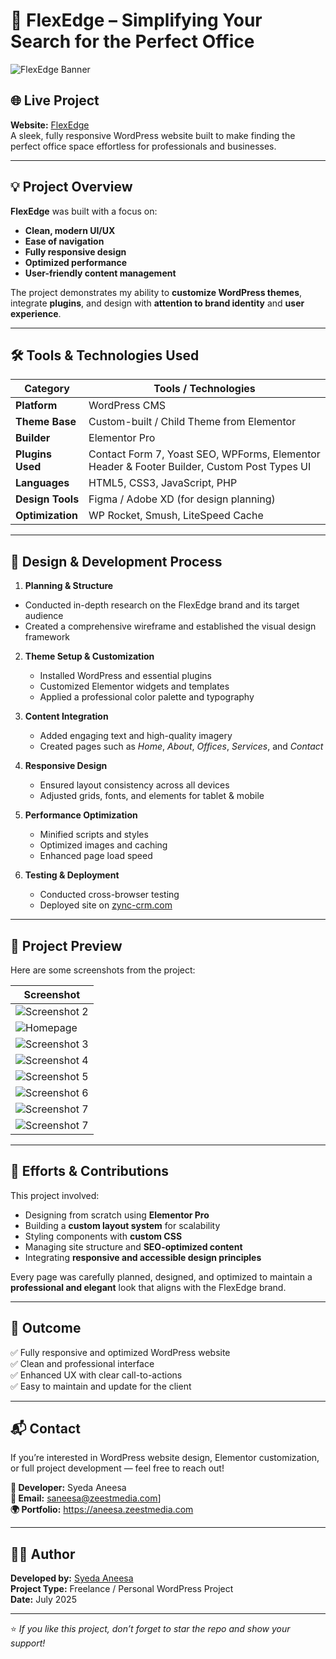 # 🏢 FlexEdge – Simplifying Your Search for the Perfect Office

![FlexEdge Banner](https://github.com/Syedaaneesa/flexedge/blob/main/FlexEdge-%E2%80%93-Helping-You-Find-the-Perfect-Office-%E2%80%93-At-FlexEdge-we-make-it-simple-to-find-the-right-office-space-for-you-and-your-team--10-07-2025_08_15_PM.png)

## 🌐 Live Project
**Website:** [FlexEdge](https://flexedge.zync-crm.com/)  
A sleek, fully responsive WordPress website built to make finding the perfect office space effortless for professionals and businesses.

---

## 💡 Project Overview

**FlexEdge** was built with a focus on:
- **Clean, modern UI/UX**
- **Ease of navigation**
- **Fully responsive design**
- **Optimized performance**
- **User-friendly content management**

The project demonstrates my ability to **customize WordPress themes**, integrate **plugins**, and design with **attention to brand identity** and **user experience**.

---

## 🛠️ Tools & Technologies Used

| Category | Tools / Technologies |
|-----------|----------------------|
| **Platform** | WordPress CMS |
| **Theme Base** | Custom-built / Child Theme from Elementor |
| **Builder** | Elementor Pro |
| **Plugins Used** | Contact Form 7, Yoast SEO, WPForms, Elementor Header & Footer Builder, Custom Post Types UI |
| **Languages** | HTML5, CSS3, JavaScript, PHP |
| **Design Tools** | Figma / Adobe XD (for design planning) |
| **Optimization** | WP Rocket, Smush, LiteSpeed Cache |

---

## 🎨 Design & Development Process

1. **Planning & Structure**

- Conducted in-depth research on the FlexEdge brand and its target audience
- Created a comprehensive wireframe and established the visual design framework 

2. **Theme Setup & Customization**  
   - Installed WordPress and essential plugins  
   - Customized Elementor widgets and templates  
   - Applied a professional color palette and typography

3. **Content Integration**  
   - Added engaging text and high-quality imagery  
   - Created pages such as *Home*, *About*, *Offices*, *Services*, and *Contact*

4. **Responsive Design**  
   - Ensured layout consistency across all devices  
   - Adjusted grids, fonts, and elements for tablet & mobile  

5. **Performance Optimization**  
   - Minified scripts and styles  
   - Optimized images and caching  
   - Enhanced page load speed  

6. **Testing & Deployment**  
   - Conducted cross-browser testing  
   - Deployed site on [zync-crm.com](https://flexedge.zync-crm.com/)  

---

## 📸 Project Preview

Here are some screenshots from the project:

| Screenshot |
|-------------|
| ![Screenshot 2](https://github.com/Syedaaneesa/flexedge/blob/main/FlexEdge-%E2%80%93-Helping-You-Find-the-Perfect-Office-%E2%80%93-At-FlexEdge-we-make-it-simple-to-find-the-right-office-space-for-you-and-your-team--10-07-2025_08_15_PM.png) 
| ![Homepage](https://github.com/Syedaaneesa/flexedge/blob/main/FlexEdge-%E2%80%93-Helping-You-Find-the-Perfect-Office-%E2%80%93-At-FlexEdge-we-make-it-simple-to-find-the-right-office-space-for-you-ancd-your-team--10-07-2025_08_19_PM.png) 
| ![Screenshot 3](https://github.com/Syedaaneesa/flexedge/blob/main/FlexEdge-%E2%80%93-Helping-You-Find-the-Perfect-Office-%E2%80%93-At-FlexEdge-we-make-it-simple-to-find-the-right-office-space-for-you-and-your-team--10-07-2025_08_16_PM.png) 
| ![Screenshot 4](https://github.com/Syedaaneesa/flexedge/blob/main/FlexEdge-%E2%80%93-Helping-You-Find-the-Perfect-Office-%E2%80%93-At-FlexEdge-we-make-it-simple-to-find-the-right-office-space-for-you-and-your-team--10-07-2025_08_17_PM.png) 
| ![Screenshot 5](https://github.com/Syedaaneesa/flexedge/blob/main/FlexEdge-%E2%80%93-Helping-You-Find-the-Perfect-Office-%E2%80%93-At-FlexEdge-we-make-it-simple-to-find-the-right-office-space-for-you-and-your-team--10-07-2025_08_18_PM.png)
| ![Screenshot 6](https://github.com/Syedaaneesa/flexedge/blob/main/FlexEdge-%E2%80%93-Helping-You-Find-the-Perfect-Office-%E2%80%93-At-FlexEdge-we-make-it-simple-to-find-the-right-office-space-for-you-and-your-team--10-07-202x5_08_18_PM.png)
| ![Screenshot 7](https://github.com/Syedaaneesa/flexedge/blob/main/FlexEdge-%E2%80%93-Helping-You-Find-the-Perfect-Office-%E2%80%93-At-FlexEdge-we-make-it-simple-to-find-the-right-office-space-for-you-and-your-team--10a-07-2025_08_16_PM.png) 
| ![Screenshot 7](https://github.com/Syedaaneesa/flexedge/blob/main/FlexEdge-%E2%80%93-Helping-You-Find-the-Perfect-Office-%E2%80%93-At-FlexEdge-we-make-it-simple-to-find-the-right-office-space-for-you-and-your-tezam--10-07-2025_08_18_PM.png)

>

---

## 💪 Efforts & Contributions

This project involved:
- Designing from scratch using **Elementor Pro**
- Building a **custom layout system** for scalability
- Styling components with **custom CSS**
- Managing site structure and **SEO-optimized content**
- Integrating **responsive and accessible design principles**

Every page was carefully planned, designed, and optimized to maintain a **professional and elegant** look that aligns with the FlexEdge brand.

---

## 🚀 Outcome

✅ Fully responsive and optimized WordPress website  
✅ Clean and professional interface  
✅ Enhanced UX with clear call-to-actions  
✅ Easy to maintain and update for the client  

---

## 📬 Contact

If you’re interested in WordPress website design, Elementor customization, or full project development — feel free to reach out!

**👤 Developer:** Syeda Aneesa  
**📧 Email:** saneesa@zeestmedia.com]  
**🌍 Portfolio:** https://aneesa.zeestmedia.com

---

## 🧑‍💻 Author

**Developed by:** [Syeda Aneesa](https://github.com/Syedaaneesa)  
**Project Type:** Freelance / Personal WordPress Project  
**Date:** July 2025  

---

⭐ *If you like this project, don’t forget to star the repo and show your support!*
